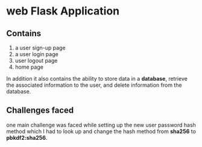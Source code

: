 # web Flask Application

## Contains
1. a user sign-up page
2. a user login page
3. user logout page
4. home page

In addition it also contains the ability to store data in a **database**, retrieve the associated information to the user, and delete information from the database.


## Challenges faced
one main challenge was faced while setting up the new user password hash method which I had to look up and change the hash method from **sha256** to **pbkdf2:sha256**.
